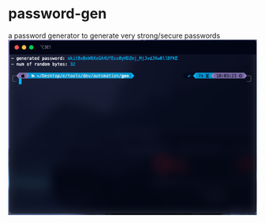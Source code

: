 # password-gen
a password generator to generate very strong/secure passwords
![Screenshot](output.png)
